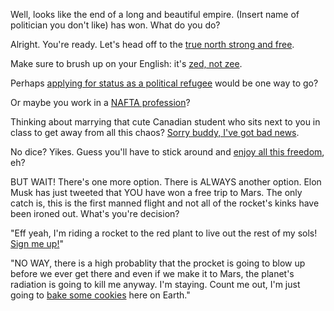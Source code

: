 Well, looks like the end of a long and beautiful empire.
(Insert name of politician you don't like) has won. What do you do?

Alright. You're ready. 
Let's head off to the [true north strong and free](https://www.youtube.com/watch?v=9yFs7K27kZI).

Make sure to brush up on your English: it's [zed, not zee](https://www.youtube.com/watch?v=BRI-A3vakVg).

Perhaps [applying for status as a political refugee](http://www.cic.gc.ca/english/refugees/outside/index.asp) 
would be one way to go?

Or maybe you work in a [NAFTA profession](http://www.cic.gc.ca/english/work/special-business.asp)?

Thinking about marrying that cute Canadian student 
who sits next to you in class to get away from all this chaos? 
[Sorry buddy, I've got bad news](http://www.cic.gc.ca/english/helpcentre/answer.asp?qnum=357&top=5).

No dice? Yikes. 
Guess you'll have to stick around and 
[enjoy all this freedom](http://weknowmemes.com/wp-content/uploads/2011/12/damn-right-im-free-this-is-america.png), eh?

BUT WAIT!  There's one more option. There is ALWAYS another option. Elon Musk has just tweeted that YOU have won
a free trip to Mars. The only catch is, this is the first manned flight and not all of the rocket's kinks have 
been ironed out. What's you're decision?

"Eff yeah, I'm riding a rocket to the red plant to live out the rest of my sols! [Sign me up!](../spacex/spacex_rocket.md)"

"NO WAY, there is a high probablity that the procket is going to blow up before we ever get there and even if we 
make it to Mars, the planet's radiation is going to kill me anyway. I'm staying. Count me out, I'm just going 
to [bake some cookies](bake-cookies/cookies.md) here on Earth."


